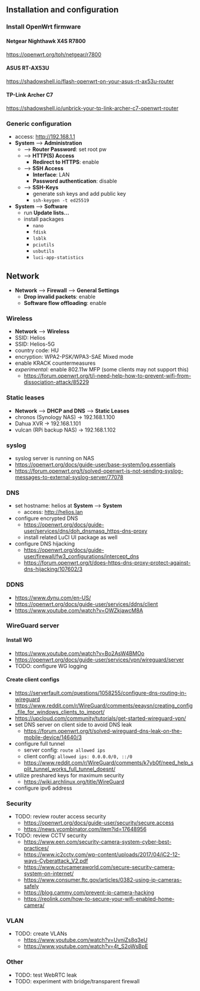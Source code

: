 ## Installation and configuration

### Install OpenWrt firmware

#### Netgear Nighthawk X4S R7800

https://openwrt.org/toh/netgear/r7800

#### ASUS RT-AX53U

https://shadowshell.io/flash-openwrt-on-your-asus-rt-ax53u-router

#### TP-Link Archer C7

https://shadowshell.io/unbrick-your-tp-link-archer-c7-openwrt-router

### Generic configuration

- access: http://192.168.1.1
- **System** --> **Administration**
  - --> **Router Password**: set root pw
  - --> **HTTP(S) Access**
    - **Redirect to HTTPS**: enable
  - --> **SSH Access**
    - **Interface**: LAN
    - **Password authentication**: disable
  - --> **SSH-Keys**
    - generate ssh keys and add public key
    - `ssh-keygen -t ed25519`
- **System** --> **Software**
  - run **Update lists...**
  - install packages
    - `nano`
    - `fdisk`
    - `lsblk`
    - `pciutils`
    - `usbutils`
    - `luci-app-statistics`

## Network

- **Network** --> **Firewall** --> **General Settings**
  - **Drop invalid packets**: enable
  - **Software flow offloading**: enable

### Wireless

- **Network** --> **Wireless**
- SSID: Helios
- SSID: Helios-5G
- country code: HU
- encryption: WPA2-PSK/WPA3-SAE Mixed mode
- enable KRACK countermeasures
- *experimental:* enable 802.11w MFP (some clients may not support this)
    - https://forum.openwrt.org/t/i-need-help-how-to-prevent-wifi-from-dissociation-attack/85229

### Static leases

- **Network** --> **DHCP and DNS** --> **Static Leases**
- chronos (Synology NAS) -> 192.168.1.100
- Dahua XVR -> 192.168.1.101
- vulcan (RPi backup NAS) -> 192.168.1.102

### syslog

- syslog server is running on NAS
- https://openwrt.org/docs/guide-user/base-system/log.essentials
- https://forum.openwrt.org/t/solved-openwrt-is-not-sending-syslog-messages-to-external-syslog-server/77078

### DNS

- set hostname: helios at **System** --> **System**
  - access: http://helios.lan
- configure encrypted DNS
  - https://openwrt.org/docs/guide-user/services/dns/doh_dnsmasq_https-dns-proxy
  - install related LuCI UI package as well
- configure DNS hijacking
  - https://openwrt.org/docs/guide-user/firewall/fw3_configurations/intercept_dns
  - https://forum.openwrt.org/t/does-https-dns-proxy-protect-against-dns-hijacking/107602/3

### DDNS

- https://www.dynu.com/en-US/
- https://openwrt.org/docs/guide-user/services/ddns/client
- https://www.youtube.com/watch?v=OWZkjawcM8A

### WireGuard server

#### Install WG

- https://www.youtube.com/watch?v=Bo2AsW4BMOo
- https://openwrt.org/docs/guide-user/services/vpn/wireguard/server
- TODO: configure WG logging

#### Create client configs

- https://serverfault.com/questions/1058255/configure-dns-routing-in-wireguard
- https://www.reddit.com/r/WireGuard/comments/eeaysn/creating_config_file_for_windows_clients_to_import/
- https://upcloud.com/community/tutorials/get-started-wireguard-vpn/
- set DNS server on client side to avoid DNS leak
  - https://forum.openwrt.org/t/solved-wireguard-dns-leak-on-the-mobile-device/14640/3
- configure full tunnel
  - server config: `route allowed ips`
  - client config: `allowed ips: 0.0.0.0/0, ::/0`
  - https://www.reddit.com/r/WireGuard/comments/k7yb0f/need_help_split_tunnel_works_full_tunnel_doesnt/
- utilize preshared keys for maximum security
  - https://wiki.archlinux.org/title/WireGuard
- configure ipv6 address

### Security

- TODO: review router access security
  - https://openwrt.org/docs/guide-user/security/secure.access
  - https://news.ycombinator.com/item?id=17648956
- TODO: review CCTV security
  - https://www.een.com/security-camera-system-cyber-best-practices/
  - https://www.ic2cctv.com/wp-content/uploads/2017/04/iC2-12-ways-Cyberattack_V2.pdf
  - https://www.cctvcameraworld.com/secure-security-camera-system-on-internet/
  - https://www.consumer.ftc.gov/articles/0382-using-ip-cameras-safely
  - https://blog.cammy.com/prevent-ip-camera-hacking
  - https://reolink.com/how-to-secure-your-wifi-enabled-home-camera/

### VLAN

- TODO: create VLANs
  - https://www.youtube.com/watch?v=UvniZs8q3eU
  - https://www.youtube.com/watch?v=4t_S2oWsBpE

### Other

- TODO: test WebRTC leak
- TODO: experiment with bridge/transparent firewall
